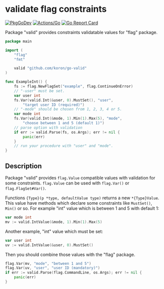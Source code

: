 # validate flag constraints

[![PkgGoDev](https://pkg.go.dev/badge/github.com/koron/go-valid)](https://pkg.go.dev/github.com/koron/go-valid)
[![Actions/Go](https://github.com/koron/go-valid/workflows/Go/badge.svg)](https://github.com/koron/go-valid/actions?query=workflow%3AGo)
[![Go Report Card](https://goreportcard.com/badge/github.com/koron/go-valid)](https://goreportcard.com/report/github.com/koron/go-valid)

Package "valid" provides constraints validatable values for "flag" package.

```go
package main

import (
    "flag"
    "fmt"

    valid "github.com/koron/go-valid"
)

func ExampleInt() {
    fs := flag.NewFlagSet("example", flag.ContinueOnError)
    // "-user" must be set.
    var user int
    fs.Var(valid.Int(&user, 0).MustSet(), "user",
        "target user ID (required)")
    // "-mode" should be chosen from 1, 2, 3, 4 or 5.
    var mode int
    fs.Var(valid.Int(&mode, 1).Min(1).Max(5), "mode",
        "choose between 1 and 5 (default 1)")
    // parse option with validation
    if err := valid.Parse(fs, os.Args); err != nil {
        panic(err)
    }
    // run your procedure with "user" and "mode".
}
```

## Description

Package "valid" provides `flag.Value` compatible values with validation for
some constraints. `flag.Value` can be used with `flag.Var()` or
`flag.FlagSet#Var()`.

Functions `{Type}(p *type, defaultValue type)` returns a new `*{Type}Value`.
This value have methods which declare some constraints like `MustSet()`,
`Min()` or so. For example "int" value which is between 1 and 5 with default 1:

```go
var mode int
mv := valid.IntValue(&mode, 1).Min(1).Max(5)
```

Another example, "int" value which must be set:

```go
var user int
uv := valid.IntValue(&user, 0).MustSet()
```

Then you should combine those values with the "flag" package.

```go
flag.Var(mv, "mode", "between 1 and 5")
flag.Var(uv, "user", "user ID (mandatory)")
if err := valid.Parse(flag.CommandLine, os.Args); err != nil {
    panic(err)
}
```
